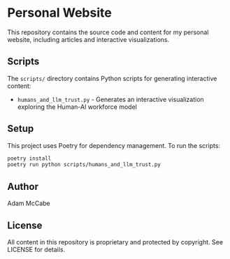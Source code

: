 # Personal Website

This repository contains the source code and content for my personal website, including articles and interactive visualizations.

## Scripts

The `scripts/` directory contains Python scripts for generating interactive content:

- `humans_and_llm_trust.py` - Generates an interactive visualization exploring the Human-AI workforce model

## Setup

This project uses Poetry for dependency management. To run the scripts:

```bash
poetry install
poetry run python scripts/humans_and_llm_trust.py
```

## Author

Adam McCabe

## License

All content in this repository is proprietary and protected by copyright. See LICENSE for details.